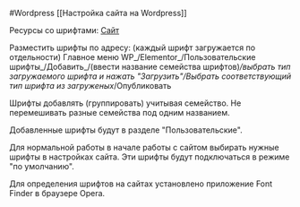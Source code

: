 #Wordpress 
[[Настройка сайта на Wordpress]]

Ресурсы со шрифтами:
[Сайт](https://old.fonts-online.ru/)

Разместить шрифты по адресу: (каждый шрифт загружается по отдельности)
Главное меню WP_/Elementor_/Пользовательские шрифты_/Добавить_/(ввести название семейства шрифтов)_/выбрать тип загружаемого шрифта и нажать "Загрузить"/Выбрать соответствующий тип шрифта из загруженых_/Опубликовать

Шрифты добавлять (группировать) учитывая семейство. Не перемешивать разные семейства под одним названием.

Добавленные шрифты будут в разделе "Пользовательские".

Для нормальной работы в начале работы с сайтом выбирать нужные шрифты в настройках сайта. Эти шрифты будут подключаться в режиме "по умолчанию".

Для определения шрифтов на сайтах установлено приложение Font Finder в браузере Opera.